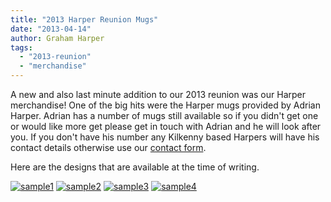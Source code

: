 ```yaml
---
title: "2013 Harper Reunion Mugs"
date: "2013-04-14"
author: Graham Harper
tags:
  - "2013-reunion"
  - "merchandise"
---
```


A new and also last minute addition to our 2013 reunion was our Harper merchandise! One of the big hits were the Harper mugs provided by Adrian Harper. Adrian has a number of mugs still available so if you didn't get one or would like more get please get in touch with Adrian and he will look after you. If you don't have his number any Kilkenny based Harpers will have his contact details otherwise use our [contact form](http://harperfamily.ie/contact/ "Contact").

Here are the designs that are available at the time of writing.

[![sample1](images/sample1-1024x405.jpg)](http://harperfamily.ie/wp-content/uploads/2013/04/sample1.jpg) [![sample2](images/sample2-1024x405.jpg)](http://harperfamily.ie/wp-content/uploads/2013/04/sample2.jpg) [![sample3](images/sample3-1024x405.jpg)](http://harperfamily.ie/wp-content/uploads/2013/04/sample3.jpg) [![sample4](images/sample4-1024x405.jpg)](http://harperfamily.ie/wp-content/uploads/2013/04/sample4.jpg)
